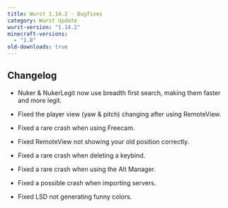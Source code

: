 ```yaml
---
title: Wurst 1.14.2 - Bugfixes
category: Wurst Update
wurst-version: "1.14.2"
minecraft-versions:
  - "1.8"
old-downloads: true
---
```

## Changelog

- Nuker & NukerLegit now use breadth first search, making them faster and more legit.

- Fixed the player view (yaw & pitch) changing after using RemoteView.

- Fixed a rare crash when using Freecam.

- Fixed RemoteView not showing your old position correctly.

- Fixed a rare crash when deleting a keybind.

- Fixed a rare crash when using the Alt Manager.

- Fixed a possible crash when importing servers.

- Fixed LSD not generating funny colors.
